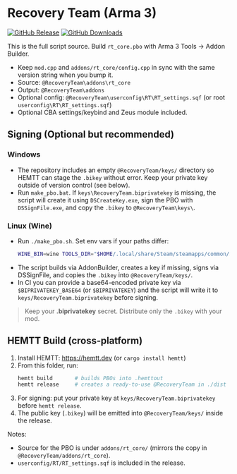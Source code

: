 # Recovery Team (Arma 3)

[![GitHub Release](https://img.shields.io/github/v/release/Muppet1856/Arma_Recovery_Team?style=flat-square&label=Latest)](https://github.com/Muppet1856/Arma_Recovery_Team/releases)
[![GitHub Downloads](https://img.shields.io/github/downloads/Muppet1856/Arma_Recovery_Team/total?style=flat-square&label=Downloads)](https://github.com/Muppet1856/Arma_Recovery_Team/releases)

This is the full script source. Build `rt_core.pbo` with Arma 3 Tools → Addon Builder.
- Keep `mod.cpp` and `addons/rt_core/config.cpp` in sync with the same version string when you bump it.
- Source: `@RecoveryTeam\addons\rt_core`
- Output: `@RecoveryTeam\addons`
- Optional config: `@RecoveryTeam\userconfig\RT\RT_settings.sqf` (or root `userconfig\RT\RT_settings.sqf`)
- Optional CBA settings/keybind and Zeus module included.


## Signing (Optional but recommended)
### Windows
- The repository includes an empty `@RecoveryTeam/keys/` directory so HEMTT can stage the `.bikey` without error. Keep your private key outside of version control (see below).
- Run `make_pbo.bat`. If `keys\RecoveryTeam.biprivatekey` is missing, the script will create it using `DSCreateKey.exe`, sign the PBO with `DSSignFile.exe`, and copy the `.bikey` to `@RecoveryTeam\keys\`.

### Linux (Wine)
- Run `./make_pbo.sh`. Set env vars if your paths differ:
  ```bash
  WINE_BIN=wine TOOLS_DIR="$HOME/.local/share/Steam/steamapps/common/Arma 3 Tools" ./make_pbo.sh
  ```
- The script builds via AddonBuilder, creates a key if missing, signs via DSSignFile, and copies the `.bikey` into `@RecoveryTeam/keys/`.
- In CI you can provide a base64-encoded private key via `$BIPRIVATEKEY_BASE64` (or `$BIPRIVATEKEY`) and the script will write it to `keys/RecoveryTeam.biprivatekey` before signing.

> Keep your **.biprivatekey** secret. Distribute only the `.bikey` with your mod.


## HEMTT Build (cross‑platform)
1) Install HEMTT: https://hemtt.dev (or `cargo install hemtt`)
2) From this folder, run:
   ```bash
   hemtt build       # builds PBOs into .hemttout
   hemtt release     # creates a ready‑to‑use @RecoveryTeam in ./dist (and signs if keys present)
   ```
3) For signing: put your private key at `keys/RecoveryTeam.biprivatekey` before `hemtt release`.
4) The public key (`.bikey`) will be emitted into `@RecoveryTeam/keys/` inside the release.

Notes:
- Source for the PBO is under `addons/rt_core/` (mirrors the copy in `@RecoveryTeam/addons/rt_core`). 
- `userconfig/RT/RT_settings.sqf` is included in the release.
